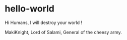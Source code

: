 # hello-world

Hi Humans, I will destroy your world !

MakiKnight, Lord of Salami, General of the cheesy army.
